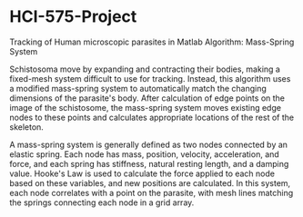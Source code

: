 # HCI-575-Project
Tracking of Human microscopic parasites in Matlab 
Algorithm: Mass-Spring System
 
Schistosoma move by expanding and contracting their bodies, making a fixed-mesh system
difficult to use for tracking. Instead, this algorithm uses a modified mass-spring system to
automatically match the changing dimensions of the parasite's body. After calculation of edge
points on the image of the schistosome, the mass-spring system moves existing edge nodes to
these points and calculates appropriate locations of the rest of the skeleton.

A mass-spring system is generally defined as two nodes connected by an elastic spring. Each node
has mass, position, velocity, acceleration, and force, and each spring has stiffness, natural resting
length, and a damping value. Hooke's Law is used to calculate the force applied to each node
based on these variables, and new positions are calculated. In this system, each node correlates
with a point on the parasite, with mesh lines matching the springs connecting each node in a grid
array. 

